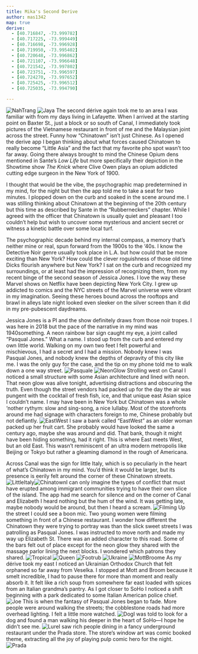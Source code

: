 ```yaml
---
title: Mika's Second Derive
author: mas1342
map: true
derive:
  - [40.716847, -73.999782]
  - [40.717225, -73.999449]
  - [40.716698, -73.996928]
  - [40.719950, -73.995402]
  - [40.720648, -73.996862]
  - [40.721107, -73.996648]
  - [40.721542, -73.997802]
  - [40.723751, -73.996597]
  - [40.724270, -73.997652]
  - [40.725425, -73.996512]
  - [40.725035, -73.994790]

---
```

![NahTrang](https://i.imgur.com/iL9Wmdd.jpg)
![Jaya](https://i.imgur.com/9TSRf9W.jpg)
The second dérive again took me to an area I was familiar with from my days living in Lafayette. When I arrived at the starting point on Baxter St., just a block or so south of Canal, I immediately took pictures of the Vietnamese restaurant in front of me and the Malaysian joint across the street. Funny how “Chinatown” isn’t just Chinese. As I opened the derive app I began thinking about what forces caused Chinatown to really become “Little Asia” and the fact that my favorite pho spot wasn’t too far away. Going there always brought to mind the Chinese Opium dens mentioned in Sante’s _Low Life_ but more specifically their depiction in the Showtime show _The Knick_ where Clive Owen plays an opium addicted cutting edge surgeon in the New York of 1900.

I thought that would be the vibe, the psychographic map predetermined in my mind, for the night but then the app told me to take a seat for two minutes. I plopped down on the curb and soaked in the scene around me. I was stilling thinking about Chinatown at the beginning of the 20th century but this time as described by Sante in the “Rubberneckers” chapter. While I agreed with the officer that Chinatown is usually quiet and pleasant I too couldn’t help but wish to uncover some mysterious and ancient secret or witness a kinetic battle over some local turf.

The psychographic decade behind my internal compass, a memory that’s neither mine or real, spun forward from the 1900s to the ‘40s. I know the Detective Noir genre usually took place in L.A. but how could that be more exciting than New York? How could the clever roguishness of those old time Dicks flourish anywhere but New York? I sat on the curb and recognized my surroundings, or at least had the impression of recognizing them, from my recent binge of the second season of Jessica Jones. I love the way these Marvel shows on Netflix have been depicting New York City. I grew up addicted to comics and the NYC streets of the Marvel universe were vibrant in my imagination. Seeing these heroes bound across the rooftops and brawl in alleys late night looked even sleeker on the silver screen than it did in my pre-pubescent daydreams.

Jessica Jones is a PI and the show definitely draws from those noir tropes. I was here in 2018 but the pace of the narrative in my mind was 1940something. A neon rainbow bar sign caught my eye, a joint called “Pasqual Jones.” What a name.  I stood up from the curb and entered my own little world. Walking on my own two feet I felt powerful and mischievous, I had a secret and I had a mission. Nobody knew I was Pasqual Jones, and nobody knew the depths of depravity of this city like me. I was the only guy for the case, and the tip on my phone told me to walk down a one way street.
![Pasquale](https://i.imgur.com/wBf39q4.jpg)
![NeonGlow](https://i.imgur.com/ZckPoxP.jpg)
Strolling west on Canal I noticed a small structure with some Asian architecture and lined with neon. That neon glow was alive tonight, advertising distractions and obscuring the truth. Even though the street vendors had packed up for the day the air was pungent with the cocktail of fresh fish, ice, and that unique east Asian spice I couldn’t name. I may have been in New York but Chinatown was a whole ‘nother rythym: slow and sing-song, a nice lullaby. Most of the storefronts around me had signage with characters foreign to me, Chinese probably but not defiantly.
![EastWest](https://i.imgur.com/S55cRtR.jpg) I saw a bank called “EastWest” as an older woman packed up her fruit cart. She probably would have looked the same a century ago, maybe she was around and did. That bank, though it might have been hiding something, had it right. This is where East meets West, but an old East. This wasn’t reminiscent of an ultra modern metropolis like Beijing or Tokyo but rather a gleaming diamond in the rough of Americana.


Across Canal was the sign for little Italy, which is so peculiarly in the heart of what’s Chinatown in my mind. You’d think it would be larger, but its presence is eerily felt around the corner of these Chinatown streets. ![LittleItaly](https://i.imgur.com/RlUpAgk.jpg)![Chinatown](https://i.imgur.com/MksJpAZ.jpg)I can only imagine the types of conflict that must have erupted among immigrant communities trying to have their own slice of the island. The app had me search for silence and on the corner of Canal and Elizabeth I heard nothing but the hum of the wind. It was getting late, maybe nobody would be around, but then I heard a scream.
![Filming](https://i.imgur.com/8G3HqoQ.jpg)
Up the street I could see a boon mic. Two young women were filming something in front of a Chinese restaurant. I wonder how different the Chinatown they were trying to portray was than the slick sweet streets I was patrolling as Pasqual Jones. I was instructed to move north and made my way up Elizabeth St. There was an added character to this road. Some of the bars felt out of place except for the neon glow they shared with the massage parlor lining the next blocks. I wondered which patrons they shared.
![Tropical](https://i.imgur.com/FMPuwCf.jpg)
![Queen](https://i.imgur.com/9Nb79lE.jpg)
![Footrub](https://i.imgur.com/go0zzk5.jpg)
![Ukraine](https://i.imgur.com/atwsgON.jpg)
![MottBroome](https://i.imgur.com/TwFa1Qj.jpg)
As my dérive took my east I noticed an Ukrainian Orthodox Church that felt orphaned so far away from Veselka.  I stopped at Mott and Broom because it smelt incredible, I had to pause there for more than moment and really absorb it. It felt like a rich soup from somewhere far east loaded with spices from an Italian grandma’s pantry. As I got closer to SoHo I noticed a shift beginning with a park dedicated to some Italian American police chief.  
![Joe](https://i.imgur.com/8Me2mDc.jpg)
This is when the fantasy of Pasqual Jones began to fade. More people were around walking the streets; the cobblestone roads had more overhead lighting. I felt a little more watched. ![Dog](https://i.imgur.com/p7KAldk.jpg)I was told to look for a dog and found a man walking his deeper in the heart of SoHo—I hope he didn’t see me. ![Lure](https://i.imgur.com/vuJKoTZ.jpg)I saw rich people dining in a fancy underground restaurant under the Prada store. The store’s window art was comic booked theme, extracting all the joy of playing pulp comic hero for the night.
![Prada](https://i.imgur.com/KYTZaZb.jpg)
